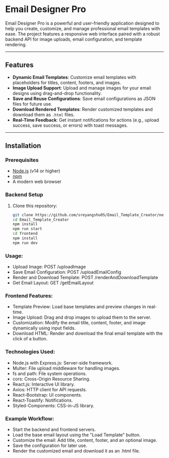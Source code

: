 # Email Designer Pro

Email Designer Pro is a powerful and user-friendly application designed to help you create, customize, and manage professional email templates with ease. The project features a responsive web interface paired with a robust backend API for image uploads, email configuration, and template rendering.

---

## Features

- **Dynamic Email Templates**: Customize email templates with placeholders for titles, content, footers, and images.
- **Image Upload Support**: Upload and manage images for your email designs using drag-and-drop functionality.
- **Save and Reuse Configurations**: Save email configurations as JSON files for future use.
- **Download Rendered Templates**: Render customized templates and download them as `.html` files.
- **Real-Time Feedback**: Get instant notifications for actions (e.g., upload success, save success, or errors) with toast messages.

---

## Installation

### Prerequisites

- [Node.js](https://nodejs.org/) (v14 or higher)
- [npm](https://www.npmjs.com/)
- A modern web browser

### Backend Setup

1. Clone this repository:
   ```bash
   git clone https://github.com/sreyangshu05/Email_Template_Creator/new/master
   cd Email_Template_Creator
   npm install
   npm run start
   cd frontend
   npm install
   npm run dev


### Usage:
- Upload Image: POST /uploadImage
- Save Email Configuration: POST /uploadEmailConfig
- Render and Download Template: POST /renderAndDownloadTemplate
- Get Email Layout: GET /getEmailLayout


### Frontend Features:
- Template Preview: Load base templates and preview changes in real-time.
- Image Upload: Drag and drop images to upload them to the server.
- Customization: Modify the email title, content, footer, and image dynamically using input fields.
- Download HTML: Render and download the final email template with the click of a button.

### Technologies Used:
- Node.js with Express.js: Server-side framework.
- Multer: File upload middleware for handling images.
- fs and path: File system operations.
- cors: Cross-Origin Resource Sharing.
- React.js: Interactive UI library.
- Axios: HTTP client for API requests.
- React-Bootstrap: UI components.
- React-Toastify: Notifications.
- Styled-Components: CSS-in-JS library.

### Example Workflow:
- Start the backend and frontend servers.
- Load the base email layout using the "Load Template" button.
- Customize the email: Add title, content, footer, and an optional image.
- Save the configuration for later use.
- Render the customized email and download it as an .html file.
